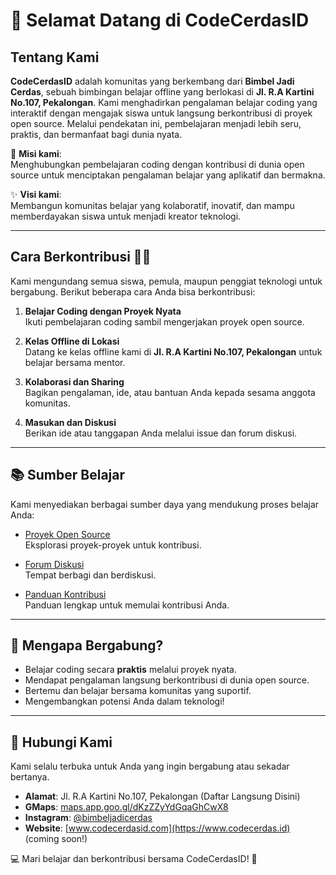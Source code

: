 # 👋 Selamat Datang di **CodeCerdasID**

## Tentang Kami

**CodeCerdasID** adalah komunitas yang berkembang dari **Bimbel Jadi Cerdas**, sebuah bimbingan belajar offline yang berlokasi di **Jl. R.A Kartini No.107, Pekalongan**. Kami menghadirkan pengalaman belajar coding yang interaktif dengan mengajak siswa untuk langsung berkontribusi di proyek open source. Melalui pendekatan ini, pembelajaran menjadi lebih seru, praktis, dan bermanfaat bagi dunia nyata.

🌱 **Misi kami**:  
Menghubungkan pembelajaran coding dengan kontribusi di dunia open source untuk menciptakan pengalaman belajar yang aplikatif dan bermakna.  

✨ **Visi kami**:  
Membangun komunitas belajar yang kolaboratif, inovatif, dan mampu memberdayakan siswa untuk menjadi kreator teknologi.

---

## Cara Berkontribusi 🙋‍♂️

Kami mengundang semua siswa, pemula, maupun penggiat teknologi untuk bergabung. Berikut beberapa cara Anda bisa berkontribusi:  

1. **Belajar Coding dengan Proyek Nyata**  
   Ikuti pembelajaran coding sambil mengerjakan proyek open source.

2. **Kelas Offline di Lokasi**  
   Datang ke kelas offline kami di **Jl. R.A Kartini No.107, Pekalongan** untuk belajar bersama mentor.

3. **Kolaborasi dan Sharing**  
   Bagikan pengalaman, ide, atau bantuan Anda kepada sesama anggota komunitas.

4. **Masukan dan Diskusi**  
   Berikan ide atau tanggapan Anda melalui issue dan forum diskusi.

---

## 📚 Sumber Belajar

Kami menyediakan berbagai sumber daya yang mendukung proses belajar Anda:

- [Proyek Open Source](https://github.com/CodeCerdasID)  
  Eksplorasi proyek-proyek untuk kontribusi.

- [Forum Diskusi](https://github.com/CodeCerdasID/discussions)  
  Tempat berbagi dan berdiskusi.

- [Panduan Kontribusi](CONTRIBUTING.md)  
  Panduan lengkap untuk memulai kontribusi Anda.

---

## 🎉 Mengapa Bergabung?

- Belajar coding secara **praktis** melalui proyek nyata.  
- Mendapat pengalaman langsung berkontribusi di dunia open source.  
- Bertemu dan belajar bersama komunitas yang suportif.  
- Mengembangkan potensi Anda dalam teknologi!

---

## 🌟 Hubungi Kami

Kami selalu terbuka untuk Anda yang ingin bergabung atau sekadar bertanya.  
- **Alamat**: Jl. R.A Kartini No.107, Pekalongan (Daftar Langsung Disini)
- **GMaps**: [maps.app.goo.gl/dKzZZyYdGqaGhCwX8](https://maps.app.goo.gl/dKzZZyYdGqaGhCwX8)
- **Instagram**: [@bimbeljadicerdas](https://instagram.com/bimbeljadicerdas)  
- **Website**: [www.codecerdasid.com](https://www.codecerdas.id) (coming soon!)  

💻 Mari belajar dan berkontribusi bersama CodeCerdasID! 🚀  
